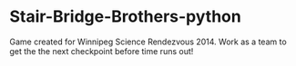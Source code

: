 Stair-Bridge-Brothers-python
============================

Game created for Winnipeg Science Rendezvous 2014. Work as a team to get the the next checkpoint before time runs out!
